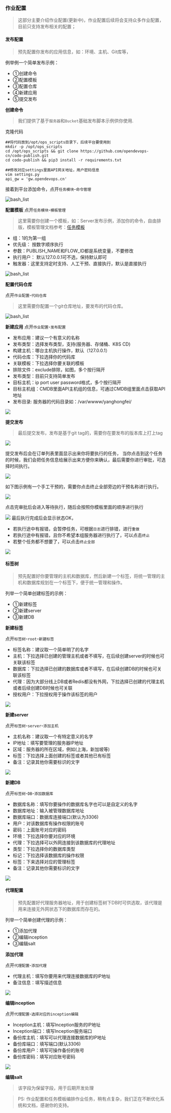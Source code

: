 ### 作业配置

> 这部分主要介绍作业配置(更新中)，作业配置后续将会支持众多作业配置，目前只支持发布相关的配置；


#### 发布配置

> 预先配置你发布的应用信息，如：环境、主机、Git库等，


例举例一个简单发布示例：

- ①创建命令
- ②配置模板
- ③配置仓库
- ④新建应用
- ⑤提交发布

**创建命令**

> 我们提供了基于`服务器`和`Bucket`基础发布脚本示例供你使用.

克隆代码
```shell
##将代码放到/opt/ops_scripts目录下，后续平台要使用到
mkdir -p /opt/ops_scripts
cd /opt/ops_scripts && git clone https://github.com/opendevops-cn/codo-publish.git
cd codo-publish && pip3 install -r requirements.txt

##修改对应settings里面API网关地址，用户密码信息
vim settings.py
api_gw = 'gw.opendevops.cn'
```


接着到平台添加命令，点开`任务模块`-`命令管理`

![bash_list](./_static/images/publish_cmd_list.png)

**配置模板**
点开`任务模块`-`模板管理`



> 这里需要你创建一个模板，如：Server发布示例，添加你的命令，自由排版，模板管理文档参考：[任务模板](http://docs.opendevops.cn/zh/latest/task_template.html#)

- 组：1的为第一组
- 优先级： 按数字顺序执行
- 参数：PUBLISH_NAME和FLOW_ID都是系统变量，不要修改
- 执行用户： 默认127.0.0.1可不选，保持默认即可
- 触发器：这里支持定时支持、人工干预、直接执行，默认是直接执行

![bash_list](./_static/images/publish_server_temp.png)



**配置代码仓库**

点开`作业配置`-`代码仓库`

> 这里需要你配置一个git仓库地址，要发布的代码仓库。

![bash_list](./_static/images/publish_code_repo.png)


**新建应用**
点开`作业配置`-`发布配置`
- 发布应用：建议一个有意义的名称
- 发布类型：选择发布类型，支持(服务器、存储桶、K8S CD)
- 构建主机：哪台主机执行操作，默认（127.0.0.1）
- 代码仓库：下拉选择你的代码库
- 关联模板：下拉选择你要关联的模板
- 排除文件：exclude排除，如图，多个按行隔开
- 发布类型：目前只支持简单发布
- 目标主机：ip port user password格式，多个按行隔开
- 目标主机组：CMDB里面API主机组的信息，可通过CMDB组里面点击获取API地址
- 发布目录: 服务器的代码目录如：/var/wwww/yanghongfei/

![](./_static/images/publish_create_app.png)


**提交发布**
> 最后提交发布，发布是基于git tag的，需要你在要发布的版本库上打上tag

![](./_static/images/publish_server_commit.png)

提交发布后会在订单列表里面显示出来你将要执行的任务，
当你点击到这个任务的时候，我们会把任务信息给展示出来方便你来确认，最后需要你进行审批，可选择时间执行。

![](./_static/images/publish_audit.png)

如下图示例有一个手工干预的，需要你点击终止全部旁边的干预名称进行执行。

![](./_static/images/publish_commit.png)

点击完审批后会进入等待执行，随后会按照你模板里面的顺序进行执行

![](./_static/images/publish_wait.png)
最后执行完成后会显示状态OK，
- 若执行途中有报错，会暂停任务，可根据`日志`进行排错，进行`重做`
- 若执行途中有报错，且你不希望本组服务器进行执行了，可以点击`终止`
- 若整个任务都不想要了，可以点击`终止全部`

![](./_static/images/publish_ok.png)

#### 标签树

> 预先配置好你要管理的主机和数据库，然后新建一个标签，将统一管理的主机和数据库规划在一个标签下，便于统一管理和操作。

列举一个简单创建标签的示例：

- ①新建标签
- ②新建server
- ③新建DB

**新建标签**

点开`标签树`-`root`-`新建标签`

- 标签名称：建议取一个简单明了的名字
- 主机：下拉选择已创建的管理主机或者不填写，在后续创建server的时候也可关联该标签
- 数据库：下拉选择已创建的数据库或者不填写，在后续创建DB的时候也可关联该标签
- 代理：因为大部分线上DB或者Redis都没有外网，下拉选择已创建的代理主机或者后续创建DB时候也可关联
- 授权用户：下拉授权用于操作该标签的用户

![](./_static/images/create_tag.png)

**新建server**

点开`标签树`-`server`-`添加主机`

- 主机名称：建议取一个有特定意义的名字
- IP地址：填写要管理的服务器IP地址
- 区域：服务器的所在区域，例如(上海，新加坡等)
- 标签：下拉选择上面创建的标签或者其他已有标签
- 备注：记录其他你需要标识的文字

![](./_static/images/create_server.png)

**新建DB**

点开`标签树`-`DB`-`添加数据库`

- 数据库名称：填写你要操作的数据库名字也可以是自定义的名字
- 数据库地址：输入被管理数据库地址
- 数据库端口：数据库连接端口(默认为3306)
- 用户：对该数据库有操作权限的账号
- 密码：上面账号对应的密码
- 环境：下拉选择你要对应的环境
- 代理：下拉选择可以外网连接到该数据库的代理地址
- 类型：下拉选择你的数据库类型
- 标记：下拉选择该数据库的操作权限
- 标签：下来选择对应的管理标签
- 备注：记录其他你需要标识的文字

![](./_static/images/create_db.png)

#### 代理配置

>预先配置好代理服务器地址，用于创建标签树下DB时可供选取，该代理是用来连接无外网状态下的数据库而存在的。

列举一个简单创建代理的示例：

- ①添加代理
- ②编辑inception
- ③编辑salt

**添加代理**

点开`代理配置`-`添加代理`

- 代理主机：填写你要用来代理连接数据库的IP地址
- 备注信息：填写描述信息

![](./_static/images/create_proxy.png)

**编辑inception**

点开`代理配置`-`选择对应的inception编辑`

- Inception主机：填写Inception服务的IP地址
- Inception端口：填写Inception服务端口
- 备份库主机：填写可以代理连接数据库的IP地址
- 备份库端口：填写端口(默认3306)
- 备份库用户：填写可操作备份的账号
- 备份库密码：填写对应账号密码

![](./_static/images/edit_inception.png)

**编辑salt**

>该字段为保留字段，用于后期开发处理



> PS: 作业配置和任务模板编排作业任务，稍有点复杂，我们正在不断优化系统和文档，感谢你的支持。

